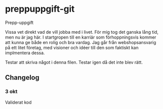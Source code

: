 # preppuppgift-git
 Prepp-uppgift

Vissa vet direkt vad de vill jobba med i livet. För mig tog det ganska lång tid, men nu är jag här. I startgropen till en karriär som
förhoppningsvis kommer att kunna ge både en rolig och bra vardag.
Jag går från webshopsansvarig på ett litet företag, med visioner och idéer till den som faktiskt kan implmentera dessa.

Testar att skriva något i denna filen.
Testar igen då det inte blev rätt.

## Changelog
### 3 okt
Validerat kod